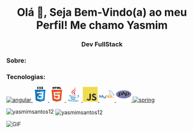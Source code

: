 <h1 align="center">Olá 👋, Seja Bem-Vindo(a) ao meu Perfil! Me chamo Yasmim</h1>
<h3 align="center">Dev FullStack</h3>

<h3 align="left">Sobre:</h3>
<p align="left">
</p>

<h3 align="left">Tecnologias:</h3>
<p align="left"> <a href="https://angular.io" target="_blank" rel="noreferrer"> <img src="https://angular.io/assets/images/logos/angular/angular.svg" alt="angular" width="40" height="40"/> </a> <a href="https://www.w3schools.com/css/" target="_blank" rel="noreferrer"> <img src="https://raw.githubusercontent.com/devicons/devicon/master/icons/css3/css3-original-wordmark.svg" alt="css3" width="40" height="40"/> </a> <a href="https://www.w3.org/html/" target="_blank" rel="noreferrer"> <img src="https://raw.githubusercontent.com/devicons/devicon/master/icons/html5/html5-original-wordmark.svg" alt="html5" width="40" height="40"/> </a> <a href="https://www.java.com" target="_blank" rel="noreferrer"> <img src="https://raw.githubusercontent.com/devicons/devicon/master/icons/java/java-original.svg" alt="java" width="40" height="40"/> </a> <a href="https://developer.mozilla.org/en-US/docs/Web/JavaScript" target="_blank" rel="noreferrer"> <img src="https://raw.githubusercontent.com/devicons/devicon/master/icons/javascript/javascript-original.svg" alt="javascript" width="40" height="40"/> </a> <a href="https://www.mysql.com/" target="_blank" rel="noreferrer"> <img src="https://raw.githubusercontent.com/devicons/devicon/master/icons/mysql/mysql-original-wordmark.svg" alt="mysql" width="40" height="40"/> </a> <a href="https://www.php.net" target="_blank" rel="noreferrer"> <img src="https://raw.githubusercontent.com/devicons/devicon/master/icons/php/php-original.svg" alt="php" width="40" height="40"/> </a> <a href="https://spring.io/" target="_blank" rel="noreferrer"> <img src="https://www.vectorlogo.zone/logos/springio/springio-icon.svg" alt="spring" width="40" height="40"/> </a> </p>
<div>
<p><img align="left" src="https://github-readme-stats.vercel.app/api/top-langs?username=yasmimsantos12&show_icons=true&locale=en&layout=compact" alt="yasmimsantos12" /></p>

<p>&nbsp;<img align="center" src="https://github-readme-stats.vercel.app/api?username=yasmimsantos12&show_icons=true&locale=en" alt="yasmimsantos12" /></p>

<div>
  <img style="width:250px" src="https://media3.giphy.com/media/v1.Y2lkPTc5MGI3NjExeTJldGVsaTJrMHk5ZXlqcmVuNjd6N3FmYnFzbzBnc2p1YTZiYjY2YiZlcD12MV9pbnRlcm5hbF9naWZfYnlfaWQmY3Q9Zw/JqmupuTVZYaQX5s094/giphy.gif" alt="GIF" />
</div>




